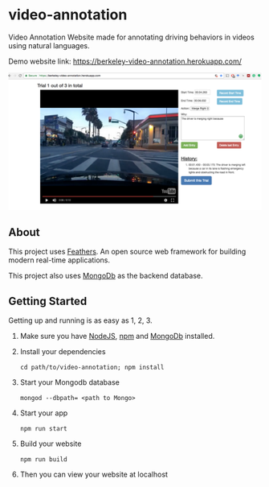 # video-annotation

Video Annotation Website made for annotating driving behaviors in videos using natural languages.

Demo website link: https://berkeley-video-annotation.herokuapp.com/

![Example](/Annotation_website_screen.png)

## About

This project uses [Feathers](http://feathersjs.com). An open source web framework for building modern real-time applications.

This project also uses [MongoDb](https://www.mongodb.com/) as the backend database. 

## Getting Started

Getting up and running is as easy as 1, 2, 3.

1. Make sure you have [NodeJS](https://nodejs.org/), [npm](https://www.npmjs.com/) and [MongoDb](https://www.mongodb.com/) installed.
2. Install your dependencies

    ```
    cd path/to/video-annotation; npm install
    ```
3. Start your Mongodb database

    ```
    mongod --dbpath= <path to Mongo>
    ```

4. Start your app

    ```
    npm run start
    ```
5. Build your website

    ```
    npm run build
    ```
6. Then you can view your website at localhost
